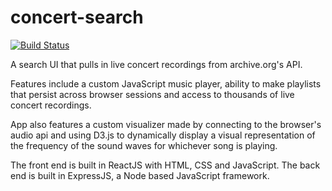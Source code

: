 # concert-search

[![Build Status](https://travis-ci.org/jacobg1/Concert-search.svg?branch=master)](https://travis-ci.org/jacobg1/Concert-search.svg?branch=master)

A search UI that pulls in live concert recordings from archive.org's API.

Features include a custom JavaScript music player, ability to make playlists that persist across browser sessions and access to thousands of live concert recordings.

App also features a custom visualizer made by connecting to the browser's audio api and using D3.js to dynamically display a visual representation of the frequency of the sound waves for whichever song is playing.

The front end is built in ReactJS with HTML, CSS and JavaScript. The back end is built in ExpressJS, a Node based JavaScript framework. 
